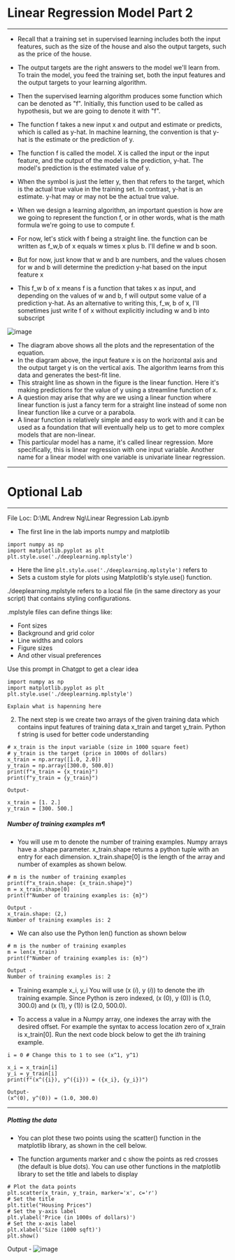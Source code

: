 # Linear Regression Model Part 2
---
- Recall that a training set in supervised learning includes both the input features, such as the size of the house and also the output targets, such as the price of the house.
- The output targets are the right answers to the model we'll learn from. To train the model, you feed the training set, both the input features and the output targets to your learning algorithm.
- Then the supervised learning algorithm produces some function which can be denoted as "f". Initially, this function used to be called as hypothesis, but we are going to denote it with "f".
- The function f takes a new input x and output and estimate or predicts, which is called as y-hat. In machine learning, the convention is that y-hat is the estimate or the prediction of y.
- The function f is called the model. X is called the input or the input feature, and the output of the model is the prediction, y-hat. The model's prediction is the estimated value of y.
- When the symbol is just the letter y, then that refers to the target, which is the actual true value in the training set. In contrast, y-hat is an estimate. y-hat may or may not be the actual true value.
- When we design a learning algorithm, an important question is how are we going to represent the function f, or in other words, what is the math formula we're going to use to compute f.
- For now, let's stick with f being a straight line. the function can be written as f_w,b of x equals w times x plus b. I'll define w and b soon.
- But for now, just know that w and b are numbers, and the values chosen for w and b will determine the prediction y-hat based on the input feature x

- This f_w b of x means f is a function that takes x as input, and depending on the values of w and b, f will output some value of a prediction y-hat. As an alternative to writing this, f_w, b of x, I'll sometimes just write f of x without explicitly including w and b into subscript

![image](https://github.com/user-attachments/assets/3f6943c0-85b6-467b-8c04-7cbe0e2e67aa)

- The diagram above shows all the plots and the representation of the equation.
- In the diagram above, the input feature x is on the horizontal axis and the output target y is on the vertical axis. The algorithm learns from this data and generates the best-fit line.
- This straight line as shown in the figure is the linear function. Here it's making predictions for the value of y using a streamline function of x.
- A question may arise that why are we using a linear function where linear function is just a fancy term for a straight line instead of some non linear function like a curve or a parabola.
- A linear function is relatively simple and easy to work with and it can be used as a foundation that will eventually help us to get to more complex models that are non-linear.
- This particular model has a name, it's called linear regression. More specifically, this is linear regression with one input variable. Another name for a linear model with one variable is univariate linear regression.
---

# Optional Lab
---
File Loc: D:\ML Andrew Ng\Linear Regression Lab.ipynb

- The first line in the lab imports numpy and matplotlib

```
import numpy as np
import matplotlib.pyplot as plt
plt.style.use('./deeplearning.mplstyle')
```

- Here the line ```plt.style.use('./deeplearning.mplstyle')``` refers to
-  Sets a custom style for plots using Matplotlib's style.use() function.

./deeplearning.mplstyle refers to a local file (in the same directory as your script) that contains styling configurations.

.mplstyle files can define things like:

- Font sizes
- Background and grid color
- Line widths and colors
- Figure sizes
- And other visual preferences

Use this prompt in Chatgpt to get a clear idea

```
import numpy as np
import matplotlib.pyplot as plt
plt.style.use('./deeplearning.mplstyle')

Explain what is hapenning here
```

2. The next step is we create two arrays of the given training data which contains input features of training data x_train and target y_train. Python f string is used for better code understanding

```
# x_train is the input variable (size in 1000 square feet)
# y_train is the target (price in 1000s of dollars)
x_train = np.array([1.0, 2.0])
y_train = np.array([300.0, 500.0])
print(f"x_train = {x_train}")
print(f"y_train = {y_train}")

Output-

x_train = [1. 2.]
y_train = [300. 500.]
```

##### Number of training examples m¶
- You will use m to denote the number of training examples. Numpy arrays have a .shape parameter. x_train.shape returns a python tuple with an entry for each dimension. x_train.shape[0] is the length of the array and number of examples as shown below.

```
# m is the number of training examples
print(f"x_train.shape: {x_train.shape}")
m = x_train.shape[0]
print(f"Number of training examples is: {m}")

Output -
x_train.shape: (2,)
Number of training examples is: 2
```

- We can also use the Python len() function as shown below

```
# m is the number of training examples
m = len(x_train)
print(f"Number of training examples is: {m}")

Output -
Number of training examples is: 2
```

- Training example x_i, y_i
You will use (x (𝑖), y (𝑖)) to denote the  i𝑡ℎ training example. Since Python is zero indexed, (x (0), y (0)) is (1.0, 300.0) and (x (1), y (1)) is (2.0, 500.0).

- To access a value in a Numpy array, one indexes the array with the desired offset. For example the syntax to access location zero of x_train is x_train[0]. Run the next code block below to get the  i𝑡ℎ training example.

```
i = 0 # Change this to 1 to see (x^1, y^1)

x_i = x_train[i]
y_i = y_train[i]
print(f"(x^({i}), y^({i})) = ({x_i}, {y_i})")

Output-
(x^(0), y^(0)) = (1.0, 300.0)
```
---

##### Plotting the data
- You can plot these two points using the scatter() function in the matplotlib library, as shown in the cell below.

- The function arguments marker and c show the points as red crosses (the default is blue dots). You can use other functions in the matplotlib library to set the title and labels to display

```
# Plot the data points
plt.scatter(x_train, y_train, marker='x', c='r')
# Set the title
plt.title("Housing Prices")
# Set the y-axis label
plt.ylabel('Price (in 1000s of dollars)')
# Set the x-axis label
plt.xlabel('Size (1000 sqft)')
plt.show()
```
Output - 
![image](https://github.com/user-attachments/assets/b5712af2-c3e8-4a00-872a-705dbb4dbdce)
